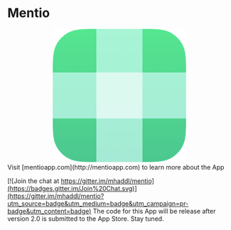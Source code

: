 # Mentio
<div style="text-align:center"><img src ="./graphics/mentioicon.png" /></div>
Visit [mentioapp.com](http://mentioapp.com) to learn more about the App

[![Join the chat at https://gitter.im/mhaddl/mentio](https://badges.gitter.im/Join%20Chat.svg)](https://gitter.im/mhaddl/mentio?utm_source=badge&utm_medium=badge&utm_campaign=pr-badge&utm_content=badge)
The code for this App will be release after version 2.0 is submitted to the App Store. Stay tuned.
